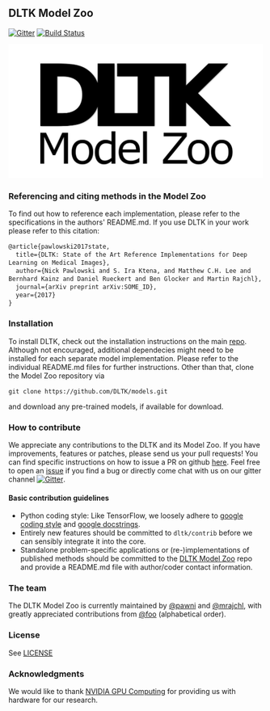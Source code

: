 ## DLTK Model Zoo
[![Gitter](https://badges.gitter.im/DLTK/DLTK.svg)](https://gitter.im/DLTK/DLTK?utm_source=badge&utm_medium=badge&utm_campaign=pr-badge)
[![Build Status](https://travis-ci.org/DLTK/models.svg?branch=master)](https://travis-ci.org/DLTK/models)

![DLTK Model Zoo logo](logo.jpg) 

### Referencing and citing methods in the Model Zoo
To find out how to reference each implementation, please refer to the specifications in the authors' README.md. If you use DLTK in your work please refer to this citation:

```
@article{pawlowski2017state,
  title={DLTK: State of the Art Reference Implementations for Deep Learning on Medical Images},
  author={Nick Pawlowski and S. Ira Ktena, and Matthew C.H. Lee and Bernhard Kainz and Daniel Rueckert and Ben Glocker and Martin Rajchl},
  journal={arXiv preprint arXiv:SOME_ID},
  year={2017}
}
```

### Installation
To install DLTK, check out the installation instructions on the main [repo](https://github.com/DLTK/DLTK/blob/master/README.md). Although not encouraged, additional dependecies might need to be installed for each separate model implementation. Please refer to the individual README.md files for further instructions.
Other than that, clone the Model Zoo repository via 

```
git clone https://github.com/DLTK/models.git
```
and download any pre-trained models, if available for download.

### How to contribute
We appreciate any contributions to the DLTK and its Model Zoo. If you have improvements, features or patches, please send us your pull requests! You can find specific instructions on how to issue a PR on github [here](https://help.github.com/articles/about-pull-requests/). Feel free to open an [issue](https://github.com/DLTK/DLTK/issues) if you find a bug or directly come chat with us on our gitter channel [![Gitter](https://badges.gitter.im/DLTK/DLTK.svg)](https://gitter.im/DLTK/DLTK?utm_source=badge&utm_medium=badge&utm_campaign=pr-badge).

#### Basic contribution guidelines
- Python coding style: Like TensorFlow, we loosely adhere to [google coding style](https://google.github.io/styleguide/pyguide.html) and [google docstrings](https://google.github.io/styleguide/pyguide.html#Comments).
- Entirely new features should be committed to ```dltk/contrib``` before we can sensibly integrate it into the core.
- Standalone problem-specific applications or (re-)implementations of published methods should be committed to the [DLTK Model Zoo](https://github.com/DLTK/models) repo and provide a README.md file with author/coder contact information. 
    
### The team
The DLTK Model Zoo is currently maintained by [@pawni](https://github.com/pawni) and [@mrajchl](https://github.com/mrajchl), with greatly appreciated contributions from [@foo](https://github.com/foo) (alphabetical order).

### License
See [LICENSE](https://github.com/DLTK/models/blob/master/LICENSE)

### Acknowledgments
We would like to thank [NVIDIA GPU Computing](http://www.nvidia.com/) for providing us with hardware for our research. 
